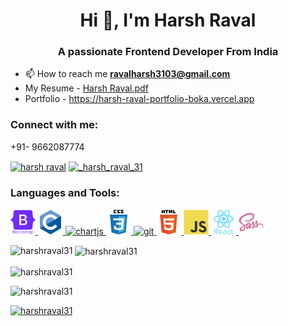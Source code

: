 <h1 align="center">Hi 👋, I'm Harsh Raval</h1>
<h3 align="center">A passionate Frontend Developer From India</h3>

- 📫 How to reach me **ravalharsh3103@gmail.com**
- My Resume - [Harsh Raval.pdf](https://github.com/user-attachments/files/18731720/Harsh.Raval.pdf)
- Portfolio - https://harsh-raval-portfolio-boka.vercel.app

<h3 align="left">Connect with me:</h3>
 <p> +91- 9662087774 </p> 
<p align="left">
<a href="https://linkedin.com/in/harsh raval" target="blank"><img align="center" src="https://raw.githubusercontent.com/rahuldkjain/github-profile-readme-generator/master/src/images/icons/Social/linked-in-alt.svg" alt="harsh raval" height="30" width="40" /></a>
<a href="https://instagram.com/_harsh_raval_31" target="blank"><img align="center" src="https://raw.githubusercontent.com/rahuldkjain/github-profile-readme-generator/master/src/images/icons/Social/instagram.svg" alt="_harsh_raval_31" height="30" width="40" /></a>
</p>

<h3 align="left">Languages and Tools:</h3>
<p align="left"> <a href="https://getbootstrap.com" target="_blank" rel="noreferrer"> <img src="https://raw.githubusercontent.com/devicons/devicon/master/icons/bootstrap/bootstrap-plain-wordmark.svg" alt="bootstrap" width="40" height="40"/> </a> <a href="https://www.cprogramming.com/" target="_blank" rel="noreferrer"> <img src="https://raw.githubusercontent.com/devicons/devicon/master/icons/c/c-original.svg" alt="c" width="40" height="40"/> </a> <a href="https://www.chartjs.org" target="_blank" rel="noreferrer"> <img src="https://www.chartjs.org/media/logo-title.svg" alt="chartjs" width="40" height="40"/> </a> <a href="https://www.w3schools.com/css/" target="_blank" rel="noreferrer"> <img src="https://raw.githubusercontent.com/devicons/devicon/master/icons/css3/css3-original-wordmark.svg" alt="css3" width="40" height="40"/> </a> <a href="https://git-scm.com/" target="_blank" rel="noreferrer"> <img src="https://www.vectorlogo.zone/logos/git-scm/git-scm-icon.svg" alt="git" width="40" height="40"/> </a> <a href="https://www.w3.org/html/" target="_blank" rel="noreferrer"> <img src="https://raw.githubusercontent.com/devicons/devicon/master/icons/html5/html5-original-wordmark.svg" alt="html5" width="40" height="40"/> </a> <a href="https://developer.mozilla.org/en-US/docs/Web/JavaScript" target="_blank" rel="noreferrer"> <img src="https://raw.githubusercontent.com/devicons/devicon/master/icons/javascript/javascript-original.svg" alt="javascript" width="40" height="40"/> </a> <a href="https://reactjs.org/" target="_blank" rel="noreferrer"> <img src="https://raw.githubusercontent.com/devicons/devicon/master/icons/react/react-original-wordmark.svg" alt="react" width="40" height="40"/> </a> <a href="https://sass-lang.com" target="_blank" rel="noreferrer"> <img src="https://raw.githubusercontent.com/devicons/devicon/master/icons/sass/sass-original.svg" alt="sass" width="40" height="40"/> </a> </p>

<p><img align="left" src="https://github-readme-stats.vercel.app/api/top-langs?username=harshraval31&show_icons=true&locale=en&layout=compact" alt="harshraval31" /></p>

<p>&nbsp;<img align="center" src="https://github-readme-stats.vercel.app/api?username=harshraval31&show_icons=true&locale=en" alt="harshraval31" /></p>

<p><img align="center" src="https://github-readme-streak-stats.herokuapp.com/?user=harshraval31&" alt="harshraval31" /></p>

<p align="left"> <img src="https://komarev.com/ghpvc/?username=harshraval31&label=Profile%20views&color=0e75b6&style=flat" alt="harshraval31" /> </p>

<p align="left"> <a href="https://github.com/ryo-ma/github-profile-trophy"><img src="https://github-profile-trophy.vercel.app/?username=harshraval31" alt="harshraval31" /></a> </p>
